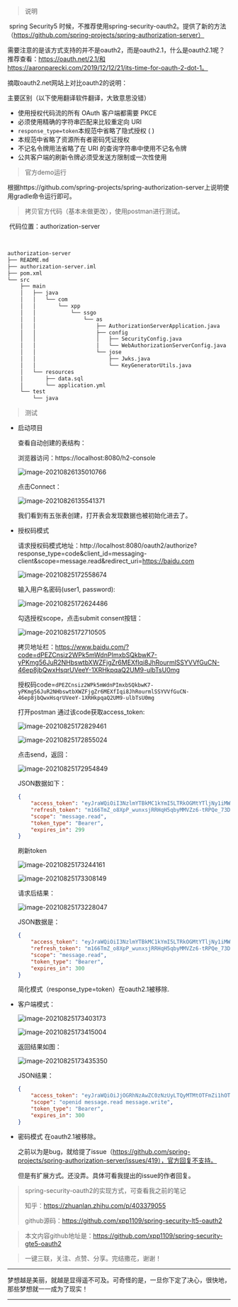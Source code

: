 > 说明

​	spring Security5 时候，不推荐使用spring-security-oauth2。提供了新的方法（https://github.com/spring-projects/spring-authorization-server）

需要注意的是该方式支持的并不是oauth2，而是oauth2.1，什么是oauth2.1呢？推荐查看：https://oauth.net/2.1/和https://aaronparecki.com/2019/12/12/21/its-time-for-oauth-2-dot-1。

摘取oauth2.net网站上对比oauth2的说明：

主要区别（以下使用翻译软件翻译，大致意思没错）

- 使用授权代码流的所有 OAuth 客户端都需要 PKCE
- 必须使用精确的字符串匹配来比较重定向 URI
- `response_type=token`本规范中省略了隐式授权 ( )
- 本规范中省略了资源所有者密码凭证授权
- 不记名令牌用法省略了在 URI 的查询字符串中使用不记名令牌
- 公共客户端的刷新令牌必须受发送方限制或一次性使用

> 官方demo运行

​	根据https://github.com/spring-projects/spring-authorization-server上说明使用gradle命令运行即可。

> 拷贝官方代码（基本未做更改），使用postman进行测试。

​		代码位置：authorization-server

​		

```tex
authorization-server
├── README.md
├── authorization-server.iml
├── pom.xml
└── src
    ├── main
    │   ├── java
    │   │   └── com
    │   │       └── xpp
    │   │           └── ssgo
    │   │               └── as
    │   │                   ├── AuthorizationServerApplication.java
    │   │                   ├── config
    │   │                   │   ├── SecurityConfig.java
    │   │                   │   └── WebAuthorizationServerConfig.java
    │   │                   └── jose
    │   │                       ├── Jwks.java
    │   │                       └── KeyGeneratorUtils.java
    │   └── resources
    │       ├── data.sql
    │       └── application.yml
    └── test
        └── java
```



> 测试

* 启动项目

  查看自动创建的表结构：

  浏览器访问：https://localhost:8080/h2-console

  ![image-20210826135010766](https://raw.githubusercontent.com/xpp1109/images/main/uPic/image-20210826135010766.png)

  点击Connect：

  ![image-20210826135541371](https://raw.githubusercontent.com/xpp1109/images/main/uPic/image-20210826135541371.png)

  我们看到有五张表创建，打开表会发现数据也被初始化进去了。

* 授权码模式

  请求授权码模式地址：http://localhost:8080/oauth2/authorize?response_type=code&client_id=messaging-client&scope=message.read&redirect_uri=https://baidu.com

  ![image-20210825172558674](https://raw.githubusercontent.com/xpp1109/images/main/uPic/image-20210825172558674.png)

  输入用户名密码(user1, password):

  ![image-20210825172624486](https://raw.githubusercontent.com/xpp1109/images/main/uPic/image-20210825172624486.png)

  勾选授权scope，点击submit consent按钮：

  ![image-20210825172710505](https://raw.githubusercontent.com/xpp1109/images/main/uPic/image-20210825172710505.png)

  拷贝地址栏：https://www.baidu.com/?code=dPEZCnsiz2WPk5mWdnPImxbSQkbwK7-yPKmg56JuR2NHbswtbXWZFjgZr6MEXfIqi8JhRourmlSSYVVfGuCN-46ep8jbQwxHsqrUVeeY-1XRHkpqaQ2UM9-ulbTsU0mg

  授权码code=`dPEZCnsiz2WPk5mWdnPImxbSQkbwK7-yPKmg56JuR2NHbswtbXWZFjgZr6MEXfIqi8JhRourmlSSYVVfGuCN-46ep8jbQwxHsqrUVeeY-1XRHkpqaQ2UM9-ulbTsU0mg`

  打开postman 通过该code获取access_token:

  ![image-20210825172829461](https://raw.githubusercontent.com/xpp1109/images/main/uPic/image-20210825172829461.png)

  ![image-20210825172855024](https://raw.githubusercontent.com/xpp1109/images/main/uPic/image-20210825172855024.png)

  点击send，返回：

  ![image-20210825172954849](https://raw.githubusercontent.com/xpp1109/images/main/uPic/image-20210825172954849.png)

  JSON数据如下：

  ```json
  {
      "access_token": "eyJraWQiOiI3NzlmYTBkMC1kYmI5LTRkOGMtYTljNy1iMWE3N2U1MjU3ZDMiLCJhbGciOiJSUzI1NiJ9.eyJzdWIiOiJ1c2VyMSIsImF1ZCI6Im1lc3NhZ2luZy1jbGllbnQiLCJuYmYiOjE2Mjk4ODM3NTgsInNjb3BlIjpbIm1lc3NhZ2UucmVhZCJdLCJpc3MiOiJodHRwOlwvXC9hdXRoLXNlcnZlcjo5MDAwIiwiZXhwIjoxNjI5ODg0MDU4LCJpYXQiOjE2Mjk4ODM3NTh9.DONZ0BYwqikDpX36yifOraxr6h_AX4uUAbLqnitC1vEaRHIZVuaSXcLesXx2XxIOyfKu-gglMxho83-JnNU60sX9QQVgnzsHQIExFoBtnFIOmj6mrxOcuTLFWEjya1fqN9rRDAHDInNkTpHICdzKWAtnRR_N7Xwt87B7EwcmAaZedLEyRZo6xQWrx_nIDIsdalxDHricniK7lYxMRHBzXIiV7hIFUtjfPCTGGUhuV3Etu5WGJpo9loOGezTydttvcHttlC8A71viDBR8jD0fQ5Z6NZuq1CfK3rBoh1jXmGUp8g8fi7WTeA2zKyLYYYPSot5FiHcecpc9bAPIh8oPEA",
      "refresh_token": "m166TmZ_o8XpP_wunxsjRRHqH5qbyMMVZz6-tRPQe_73DiKKd5ujdA8TdiwPDgxw6bnYE6MjlTcLy7Cc30BDYsZhHwr7PKXqX0QyQCwkiFRIkrmQOmvCAl-GO_R4gwWZ",
      "scope": "message.read",
      "token_type": "Bearer",
      "expires_in": 299
  }
  ```

  刷新token

  ![image-20210825173244161](https://raw.githubusercontent.com/xpp1109/images/main/uPic/image-20210825173244161.png)

  ![image-20210825173308149](https://raw.githubusercontent.com/xpp1109/images/main/uPic/image-20210825173308149.png)

  请求后结果：

  ![image-20210825173228047](https://raw.githubusercontent.com/xpp1109/images/main/uPic/image-20210825173228047.png)

  JSON数据是：

  ```json
  {
      "access_token": "eyJraWQiOiI3NzlmYTBkMC1kYmI5LTRkOGMtYTljNy1iMWE3N2U1MjU3ZDMiLCJhbGciOiJSUzI1NiJ9.eyJzdWIiOiJ1c2VyMSIsImF1ZCI6Im1lc3NhZ2luZy1jbGllbnQiLCJuYmYiOjE2Mjk4ODM5MzgsInNjb3BlIjpbIm1lc3NhZ2UucmVhZCJdLCJpc3MiOiJodHRwOlwvXC9hdXRoLXNlcnZlcjo5MDAwIiwiZXhwIjoxNjI5ODg0MjM4LCJpYXQiOjE2Mjk4ODM5Mzh9.GoCvmcLHIWYEN7-_jJQw3cOAC1TOH_If6VuxhgzsRIw2jfeJlgdKRxC9a_meRzoZGWcDb95aM_BPEwFgXsOgiXM5u_NTTaB9j6xEOoaTP_KA8V9bbqw63C-_nYlIzRQwYZUy4YHFDA-bOrUGjZxtRbr1WxP27iwiSMnXQ8XOI8P-gN5mr3EW7gxIr7vtoP1duwmqROirUuskw74YAr2l6ZDxdn7AEG17Qqb5gWYU9j61NHuyJGT7Vy1RQJT_G__vsLVaf-1z7CnE1_9IxSRGQf4TlKDG2F2C7TEGqGnNXQa5Sc-CPjh7hNHEirqH0_rBnKFwG9irtbS7eCFLporjkg",
      "refresh_token": "m166TmZ_o8XpP_wunxsjRRHqH5qbyMMVZz6-tRPQe_73DiKKd5ujdA8TdiwPDgxw6bnYE6MjlTcLy7Cc30BDYsZhHwr7PKXqX0QyQCwkiFRIkrmQOmvCAl-GO_R4gwWZ",
      "scope": "message.read",
      "token_type": "Bearer",
      "expires_in": 300
  }
  ```

  简化模式（response_type=token）在oauth2.1被移除.

* 客户端模式：

  ![image-20210825173403173](https://raw.githubusercontent.com/xpp1109/images/main/uPic/image-20210825173403173.png)

  ![image-20210825173415004](https://raw.githubusercontent.com/xpp1109/images/main/uPic/image-20210825173415004.png)

  返回结果如图：

  ![image-20210825173435350](https://raw.githubusercontent.com/xpp1109/images/main/uPic/image-20210825173435350.png)

  JSON结果：

  ```json
  {
      "access_token": "eyJraWQiOiJjOGRhNzAwZC0zNzUyLTQyMTMtOTFmZi1hOTlmMjY5NTU4NTciLCJhbGciOiJSUzI1NiJ9.eyJzdWIiOiJtZXNzYWdpbmctY2xpZW50IiwiYXVkIjoibWVzc2FnaW5nLWNsaWVudCIsIm5iZiI6MTYyOTg4MzEzNywic2NvcGUiOlsib3BlbmlkIiwibWVzc2FnZS5yZWFkIiwibWVzc2FnZS53cml0ZSJdLCJpc3MiOiJodHRwOlwvXC9hdXRoLXNlcnZlcjo5MDAwIiwiZXhwIjoxNjI5ODgzNDM3LCJpYXQiOjE2Mjk4ODMxMzd9.NvTu-y5AxLXLSSC_FvxgG3ZYCsOdQRBQgay5sZOmgPAPHcNrTeau7RtdQPoYL7rxedbbfgzBzBOQA3wYepMcuWqO7DBc3kB-I6D6c8nImMo24hSVDTXqnGEtyAUWUhiWJPY1IvVmgksZdaemXQUjFQmBM6Lxt32nBVz8Ap7NXb4oqIbr2bkYodvPRLdYY0PeMpPKAqJuKl4nnRzTCGWx9koJ4KGynkCo3KtMjpv3WuarVKpyiUIhTRlOOAI7wrGplFukaKXpNriMMwasFNtcKfSdWQ6iIDtFs1oUOfE7NJ8EY1FkUaZP1brrHzJgrSvaQPATOfNMFWAA7MN6DzUrlQ",
      "scope": "openid message.read message.write",
      "token_type": "Bearer",
      "expires_in": 300
  }
  ```

* 密码模式 在oauth2.1被移除。

  之前以为是bug，就给提了issue（https://github.com/spring-projects/spring-authorization-server/issues/419），官方回复不支持。

  但是有扩展方式。还没弄。具体可看我提出的issue的作者回复。

  

> spring-security-oauth2的实现方式，可查看我之前的笔记
>
> 知乎：https://zhuanlan.zhihu.com/p/403379055
>
> github源码：https://github.com/xpp1109/spring-security-lt5-oauth2



> 本文内容github地址是：https://github.com/xpp1109/spring-security-gte5-oauth2



> 一键三联，关注、点赞、分享。完结撒花，谢谢！



---

梦想越是美丽，就越是显得遥不可及。可奇怪的是，一旦你下定了决心，很快地，那些梦想就一一成为了现实！

---

